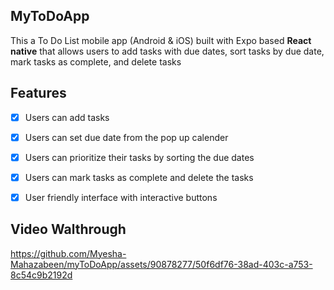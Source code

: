 ## MyToDoApp
This a To Do List mobile app (Android & iOS) built with Expo based **React native** that allows users to add tasks with due dates, sort tasks by due date, mark tasks as complete, and delete tasks

## Features
- [x] Users can add tasks

- [x] Users can set due date from the pop up calender

- [x] Users can prioritize their tasks by sorting the due dates

- [x] Users can mark tasks as complete and delete the tasks

- [x] User friendly interface with interactive buttons

## Video Walthrough

https://github.com/Myesha-Mahazabeen/myToDoApp/assets/90878277/50f6df76-38ad-403c-a753-8c54c9b2192d

